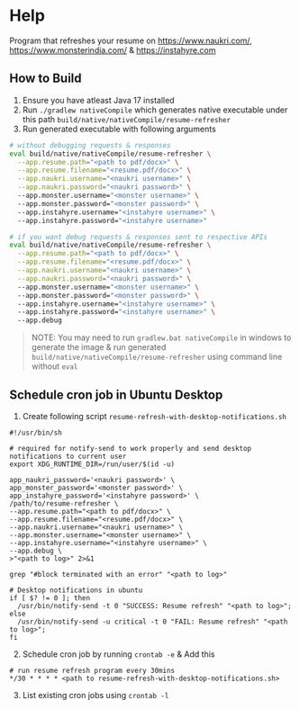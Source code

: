 # Help

Program that refreshes your resume on <https://www.naukri.com/>, <https://www.monsterindia.com/> & <https://instahyre.com> 

## How to Build

1. Ensure you have atleast Java 17 installed
2. Run `./gradlew nativeCompile` which generates native executable under this path `build/native/nativeCompile/resume-refresher`
3. Run generated executable with following arguments
```sh
# without debugging requests & responses
eval build/native/nativeCompile/resume-refresher \
  --app.resume.path="<path to pdf/docx>" \
  --app.resume.filename="<resume.pdf/docx>" \
  --app.naukri.username="<naukri username>" \
  --app.naukri.password="<naukri password>" \ 
  --app.monster.username="<monster username>" \ 
  --app.monster.password="<monster password>" \ 
  --app.instahyre.username="<instahyre username>" \ 
  --app.instahyre.password="<instahyre username>"

# if you want debug requests & responses sent to respective APIs
eval build/native/nativeCompile/resume-refresher \
  --app.resume.path="<path to pdf/docx>" \
  --app.resume.filename="<resume.pdf/docx>" \
  --app.naukri.username="<naukri username>" \
  --app.naukri.password="<naukri password>" \ 
  --app.monster.username="<monster username>" \ 
  --app.monster.password="<monster password>" \ 
  --app.instahyre.username="<instahyre username>" \ 
  --app.instahyre.password="<instahyre username>" \ 
  --app.debug
```

> NOTE: You may need to run `gradlew.bat nativeCompile` in windows to generate the image & run generated `build/native/nativeCompile/resume-refresher` using command line without `eval`

## Schedule cron job in Ubuntu Desktop

1. Create following script `resume-refresh-with-desktop-notifications.sh`
```shell
#!/usr/bin/sh

# required for notify-send to work properly and send desktop notifications to current user
export XDG_RUNTIME_DIR=/run/user/$(id -u)

app_naukri_password='<naukri password>' \
app_monster_password='<monster password>' \
app_instahyre_password='<instahyre password>' \
/path/to/resume-refresher \
--app.resume.path="<path to pdf/docx>" \
--app.resume.filename="<resume.pdf/docx>" \
--app.naukri.username="<naukri username>" \
--app.monster.username="<monster username>" \
--app.instahyre.username="<instahyre username>" \
--app.debug \
>"<path to log>" 2>&1

grep "#block terminated with an error" "<path to log>"

# Desktop notifications in ubuntu
if [ $? != 0 ]; then
  /usr/bin/notify-send -t 0 "SUCCESS: Resume refresh" "<path to log>";
else
  /usr/bin/notify-send -u critical -t 0 "FAIL: Resume refresh" "<path to log>";
fi
```
2. Schedule cron job by running `crontab -e` & Add this
```shell
# run resume refresh program every 30mins
*/30 * * * * <path to resume-refresh-with-desktop-notifications.sh>
```
3. List existing cron jobs using `crontab -l`
